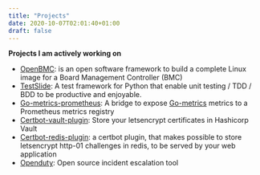 ```yaml
---
title: "Projects"
date: 2020-10-07T02:01:40+01:00
draft: false
---
```


**Projects I am actively working on**
- [OpenBMC](https://github.com/facebook/openbmc): is an open software framework to build a complete Linux image for a Board Management Controller (BMC)
- [TestSlide](https://github.com/facebook/TestSlide): A test framework for Python that enable unit testing / TDD / BDD to be productive and enjoyable.
- [Go-metrics-prometheus](https://github.com/deathowl/go-metrics-prometheus): A bridge to expose [Go-metrics](https://github.com/rcrowley/go-metrics) metrics to a Prometheus metrics registry
- [Certbot-vault-plugin](https://github.com/deathowl/certbot-vault-plugin): Store your letsencrypt certificates in Hashicorp Vault
- [Certbot-redis-plugin](https://github.com/deathowl/certbot-redis-plugin): a certbot plugin, that makes possible to store letsencrypt http-01 challenges in redis, to be served by your web application
- [Openduty](https://github.com/openduty/openduty): Open source incident escalation tool
